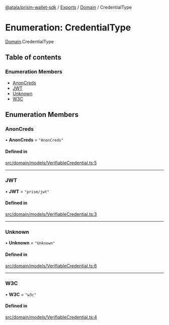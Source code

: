 [@atala/prism-wallet-sdk](../README.md) / [Exports](../modules.md) / [Domain](../modules/Domain.md) / CredentialType

# Enumeration: CredentialType

[Domain](../modules/Domain.md).CredentialType

## Table of contents

### Enumeration Members

- [AnonCreds](Domain.CredentialType.md#anoncreds)
- [JWT](Domain.CredentialType.md#jwt)
- [Unknown](Domain.CredentialType.md#unknown)
- [W3C](Domain.CredentialType.md#w3c)

## Enumeration Members

### AnonCreds

• **AnonCreds** = ``"AnonCreds"``

#### Defined in

[src/domain/models/VerifiableCredential.ts:5](https://github.com/input-output-hk/atala-prism-wallet-sdk-ts/blob/47ec1c8/src/domain/models/VerifiableCredential.ts#L5)

___

### JWT

• **JWT** = ``"prism/jwt"``

#### Defined in

[src/domain/models/VerifiableCredential.ts:3](https://github.com/input-output-hk/atala-prism-wallet-sdk-ts/blob/47ec1c8/src/domain/models/VerifiableCredential.ts#L3)

___

### Unknown

• **Unknown** = ``"Unknown"``

#### Defined in

[src/domain/models/VerifiableCredential.ts:6](https://github.com/input-output-hk/atala-prism-wallet-sdk-ts/blob/47ec1c8/src/domain/models/VerifiableCredential.ts#L6)

___

### W3C

• **W3C** = ``"w3c"``

#### Defined in

[src/domain/models/VerifiableCredential.ts:4](https://github.com/input-output-hk/atala-prism-wallet-sdk-ts/blob/47ec1c8/src/domain/models/VerifiableCredential.ts#L4)
